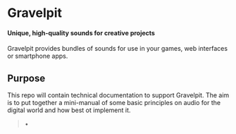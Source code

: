 Gravelpit
=========

#### Unique, high-quality sounds for creative projects
Gravelpit provides bundles of sounds for use in your games, web interfaces or smartphone apps. 

## Purpose

This repo will contain technical documentation to support Gravelpit. The aim is to put together a mini-manual of some basic principles on audio for the digital world and how best ot implement it.

> •


